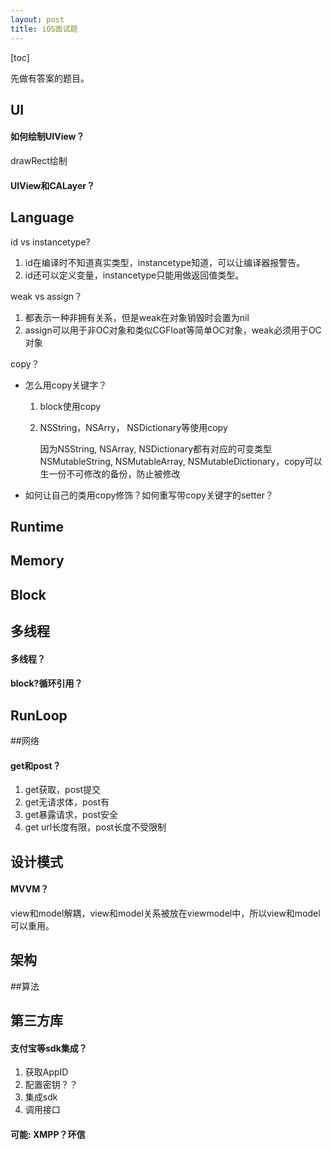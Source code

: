 ```yaml
---
layout: post
title: iOS面试题
---
```




[toc]

先做有答案的题目。



## UI

#### 如何绘制UIView？

drawRect绘制

#### UIView和CALayer？

## Language

id vs instancetype?

1. id在编译时不知道真实类型，instancetype知道，可以让编译器报警告。
2. id还可以定义变量，instancetype只能用做返回值类型。

weak vs assign？

1. 都表示一种非拥有关系，但是weak在对象销毁时会置为nil
2. assign可以用于非OC对象和类似CGFloat等简单OC对象，weak必须用于OC对象

copy？

* 怎么用copy关键字？

  1. block使用copy

  2. NSString，NSArry， NSDictionary等使用copy

     因为NSString, NSArray, NSDictionary都有对应的可变类型NSMutableString, NSMutableArray, NSMutableDictionary，copy可以生一份不可修改的备份，防止被修改

* 如何让自己的类用copy修饰？如何重写带copy关键字的setter？

## Runtime

## Memory

## Block

## 多线程

#### 多线程？

#### block?循环引用？

## RunLoop

##网络

#### get和post？

1. get获取，post提交
2. get无请求体，post有
3. get暴露请求，post安全
4. get url长度有限，post长度不受限制

## 设计模式

#### MVVM？

view和model解耦，view和model关系被放在viewmodel中，所以view和model可以重用。

## 架构

##算法

## 第三方库

#### 支付宝等sdk集成？

1. 获取AppID
2. 配置密钥？？
3. 集成sdk
4. 调用接口

#### 可能: XMPP？环信

